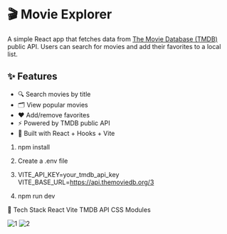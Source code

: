 # 🎬 Movie Explorer

A simple React app that fetches data from [The Movie Database (TMDB)](https://www.themoviedb.org/) public API. Users can search for movies and add their favorites to a local list.

## ✨ Features

- 🔍 Search movies by title
- 🗂️ View popular movies
- ❤️ Add/remove favorites
- ⚡ Powered by TMDB public API
- 🧠 Built with React + Hooks + Vite


1. npm install
2. Create a .env file
3. VITE_API_KEY=your_tmdb_api_key
   VITE_BASE_URL=https://api.themoviedb.org/3

4. npm run dev
   
📁 Tech Stack
React
Vite
TMDB API
CSS Modules


![1](https://github.com/user-attachments/assets/657048fe-d652-46e6-bebc-9d04fd9ec835)
![2](https://github.com/user-attachments/assets/a016ded2-c96f-4080-a574-9dc8cb0a1f13)

